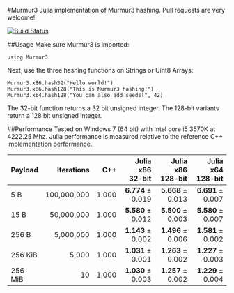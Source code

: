 #Murmur3
Julia implementation of Murmur3 hashing. Pull requests are very welcome!

[![Build Status](https://travis-ci.org/rjagerman/Murmur3.jl.svg?branch=master)](https://travis-ci.org/rjagerman/Murmur3.jl)

##Usage
Make sure Murmur3 is imported:

    using Murmur3

Next, use the three hashing functions on Strings or Uint8 Arrays:

    Murmur3.x86.hash32("Hello world!")
    Murmur3.x86.hash128("This is Murmur3 hashing!")
    Murmur3.x64.hash128("You can also add seeds!", 42)
    
The 32-bit function returns a 32 bit unsigned integer. The 128-bit variants return a 128 bit unsigned integer.

##Performance
Tested on Windows 7 (64 bit) with Intel core i5 3570K at 4222.25 Mhz. Julia performance is measured relative to the reference C++ implementation performance.

| Payload | Iterations  | C++   | Julia x86 32-bit  | Julia x86 128-bit | Julia x64 128-bit |
| ------- | -----------:| -----:| -----------------:| -----------------:| -----------------:|
| 5   B   | 100,000,000 | 1.000 | **6.774** ± 0.019 | **5.668** ± 0.013 | **6.691** ± 0.007 |
| 15  B   | 50,000,000  | 1.000 | **5.580** ± 0.012 | **5.500** ± 0.003 | **5.580** ± 0.007 |
| 256 B   | 5,000,000   | 1.000 | **1.143** ± 0.002 | **1.496** ± 0.006 | **1.581** ± 0.002 |
| 256 KiB | 5,000       | 1.000 | **1.031** ± 0.001 | **1.263** ± 0.002 | **1.227** ± 0.003 |
| 256 MiB | 10          | 1.000 | **1.030** ± 0.003 | **1.257** ± 0.002 | **1.229** ± 0.004 |
